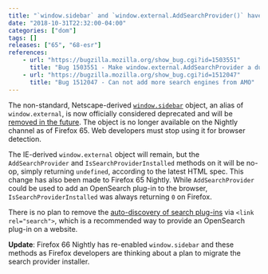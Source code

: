 ```yaml
---
title: "`window.sidebar` and `window.external.AddSearchProvider()` have been deprecated"
date: "2018-10-31T22:32:00-04:00"
categories: ["dom"]
tags: []
releases: ["65", "68-esr"]
references:
    - url: "https://bugzilla.mozilla.org/show_bug.cgi?id=1503551"
      title: "Bug 1503551 - Make window.external.AddSearchProvider a dummy function"
    - url: "https://bugzilla.mozilla.org/show_bug.cgi?id=1512047"
      title: "Bug 1512047 - Can not add more search engines from AMO"
---
```

The non-standard, Netscape-derived [`window.sidebar`](https://developer.mozilla.org/docs/Web/API/window.sidebar) object, an alias of `window.external`, is now officially considered deprecated and will be [removed in the future](https://www.fxsitecompat.dev/en-CA/docs/2015/window-sidebar-will-be-removed/). The object is no longer available on the Nightly channel as of Firefox 65. Web developers must stop using it for browser detection.

The IE-derived `window.external` object will remain, but the `AddSearchProvider` and `IsSearchProviderInstalled` methods on it will be no-op, simply returning `undefined`, according to the latest HTML spec. This change has also been made to Firefox 65 Nightly. While `AddSearchProvider` could be used to add an OpenSearch plug-in to the browser, `IsSearchProviderInstalled` was always returning `0` on Firefox.

There is no plan to remove the [auto-discovery of search plug-ins](https://developer.mozilla.org/docs/Web/OpenSearch#Autodiscovery_of_search_plugins) via `<link rel="search">`, which is a recommended way to provide an OpenSearch plug-in on a website.

**Update**: Firefox 66 Nightly has re-enabled `window.sidebar` and these methods as Firefox developers are thinking about a plan to migrate the search provider installer.
